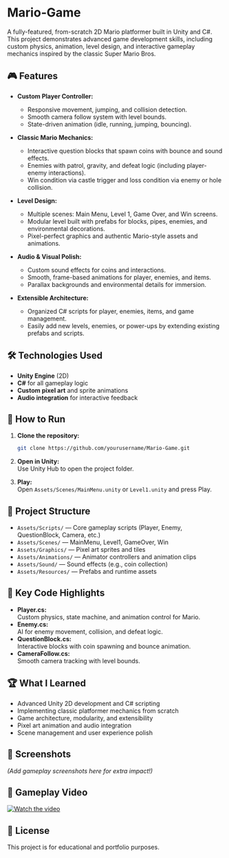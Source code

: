 # Mario-Game

A fully-featured, from-scratch 2D Mario platformer built in Unity and C#. This project demonstrates advanced game development skills, including custom physics, animation, level design, and interactive gameplay mechanics inspired by the classic Super Mario Bros.

## 🎮 Features

- **Custom Player Controller:**  
  - Responsive movement, jumping, and collision detection.
  - Smooth camera follow system with level bounds.
  - State-driven animation (idle, running, jumping, bouncing).

- **Classic Mario Mechanics:**  
  - Interactive question blocks that spawn coins with bounce and sound effects.
  - Enemies with patrol, gravity, and defeat logic (including player-enemy interactions).
  - Win condition via castle trigger and loss condition via enemy or hole collision.

- **Level Design:**  
  - Multiple scenes: Main Menu, Level 1, Game Over, and Win screens.
  - Modular level built with prefabs for blocks, pipes, enemies, and environmental decorations.
  - Pixel-perfect graphics and authentic Mario-style assets and animations.

- **Audio & Visual Polish:**  
  - Custom sound effects for coins and interactions.
  - Smooth, frame-based animations for player, enemies, and items.
  - Parallax backgrounds and environmental details for immersion.

- **Extensible Architecture:**  
  - Organized C# scripts for player, enemies, items, and game management.
  - Easily add new levels, enemies, or power-ups by extending existing prefabs and scripts.

## 🛠️ Technologies Used

- **Unity Engine** (2D)
- **C#** for all gameplay logic
- **Custom pixel art** and sprite animations
- **Audio integration** for interactive feedback

## 🚀 How to Run

1. **Clone the repository:**
   ```bash
   git clone https://github.com/yourusername/Mario-Game.git
   ```
2. **Open in Unity:**  
   Use Unity Hub to open the project folder.

3. **Play:**  
   Open `Assets/Scenes/MainMenu.unity` or `Level1.unity` and press Play.

## 📂 Project Structure

- `Assets/Scripts/` — Core gameplay scripts (Player, Enemy, QuestionBlock, Camera, etc.)
- `Assets/Scenes/` — MainMenu, Level1, GameOver, Win
- `Assets/Graphics/` — Pixel art sprites and tiles
- `Assets/Animations/` — Animator controllers and animation clips
- `Assets/Sound/` — Sound effects (e.g., coin collection)
- `Assets/Resources/` — Prefabs and runtime assets

## 🧩 Key Code Highlights

- **Player.cs:**  
  Custom physics, state machine, and animation control for Mario.
- **Enemy.cs:**  
  AI for enemy movement, collision, and defeat logic.
- **QuestionBlock.cs:**  
  Interactive blocks with coin spawning and bounce animation.
- **CameraFollow.cs:**  
  Smooth camera tracking with level bounds.

## 🏆 What I Learned

- Advanced Unity 2D development and C# scripting
- Implementing classic platformer mechanics from scratch
- Game architecture, modularity, and extensibility
- Pixel art animation and audio integration
- Scene management and user experience polish

## 📸 Screenshots

*(Add gameplay screenshots here for extra impact!)*

## 🎥 Gameplay Video

[![Watch the video](https://img.youtube.com/vi/tI_VpxxEOI8/hqdefault.jpg)](https://youtu.be/tI_VpxxEOI8)

## 📜 License

This project is for educational and portfolio purposes.
